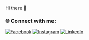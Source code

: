  Hi there 👋





### 🌐 Connect with me:

[![Facebook](https://img.shields.io/badge/Facebook-1877F2?style=for-the-badge&logo=facebook&logoColor=white)](https://www.facebook.com/profile.php?id=100005665987017)
[![Instagram](https://img.shields.io/badge/Instagram-E4405F?style=for-the-badge&logo=instagram&logoColor=white)](https://instagram.com/thomas_arvanitis)
[![LinkedIn](https://img.shields.io/badge/LinkedIn-0A66C2?style=for-the-badge&logo=linkedin&logoColor=white)](https://www.linkedin.com/in/%CE%B8%CF%89%CE%BC%CE%AC%CF%82-%CE%B1%CF%81%CE%B2%CE%B1%CE%BD%CE%AF%CF%84%CE%B7%CF%82-508680372/)
